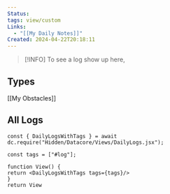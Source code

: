 ```yaml
---
Status: 
tags: view/custom
Links:
  - "[[My Daily Notes]]"
Created: 2024-04-22T20:18:11
---
```


> [!INFO] 
> To see a log show up here, 

## Types
[[My Obstacles]]
## All Logs
````datacorejsx
const { DailyLogsWithTags } = await dc.require("Hidden/Datacore/Views/DailyLogs.jsx");

const tags = ["#log"];

function View() {
return <DailyLogsWithTags tags={tags}/>
}
return View
````
